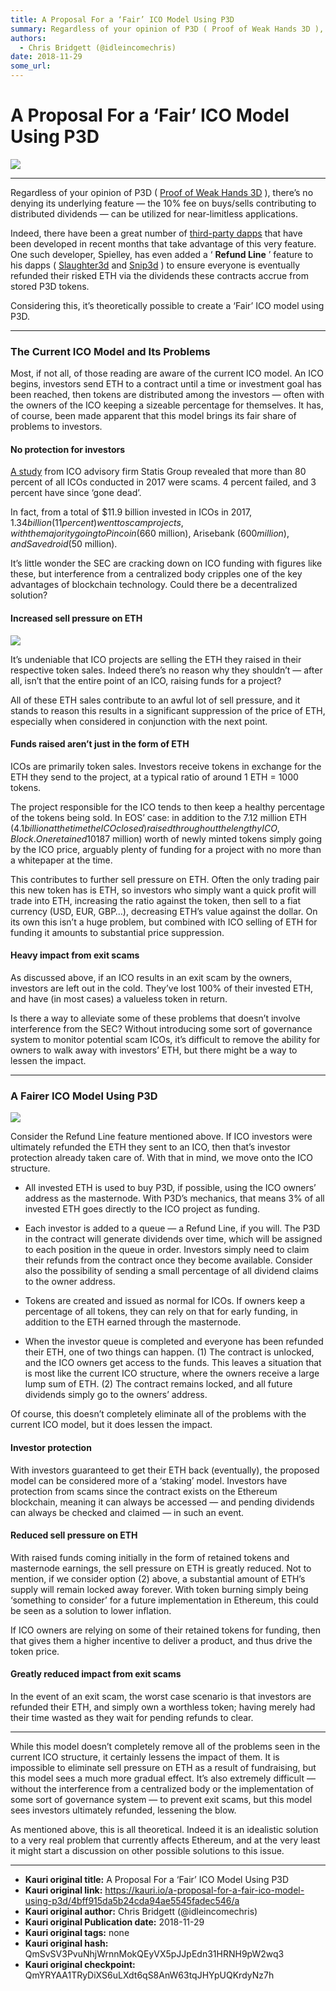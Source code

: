 ```yaml
---
title: A Proposal For a ‘Fair’ ICO Model Using P3D
summary: Regardless of your opinion of P3D ( Proof of Weak Hands 3D ), there’s no denying its underlying feature — the 10% fee on buys/sells contributing to distributed dividends — can be utilized for near-limitless applications. Indeed, there have been a great number of third-party dapps that have been developed in recent months that take advantage of this very feature. One such developer, Spielley, has even added a ‘ Refund Line ’ feature to his dapps ( Slaughter3d and Snip3d ) to ensure everyone is ev
authors:
  - Chris Bridgett (@idleincomechris)
date: 2018-11-29
some_url: 
---
```


# A Proposal For a ‘Fair’ ICO Model Using P3D

![](https://ipfs.infura.io/ipfs/QmVY7Bf2fvon5pXinQcKBMkbQmtm8uS3LhwFJun7sqbU7k)



---
Regardless of your opinion of P3D ( 
[Proof of Weak Hands 3D](https://powh.io/)
 ), there’s no denying its underlying feature — the 10% fee on buys/sells contributing to distributed dividends — can be utilized for near-limitless applications.

Indeed, there have been a great number of 
[third-party dapps](https://www.decentralized3d.com/)
 that have been developed in recent months that take advantage of this very feature. One such developer, Spielley, has even added a ‘ 
**Refund Line**
 ’ feature to his dapps ( 
[Slaughter3d](https://slaughter3d.p3dgames.net/)
 and 
[Snip3d](https://snip3d.p3dgames.net/)
 ) to ensure everyone is eventually refunded their risked ETH via the dividends these contracts accrue from stored P3D tokens.

Considering this, it’s theoretically possible to create a ‘Fair’ ICO model using P3D.

----


### The Current ICO Model and Its Problems
Most, if not all, of those reading are aware of the current ICO model. An ICO begins, investors send ETH to a contract until a time or investment goal has been reached, then tokens are distributed among the investors — often with the owners of the ICO keeping a sizeable percentage for themselves.
It has, of course, been made apparent that this model brings its fair share of problems to investors.

#### No protection for investors
 
[A study](https://research.bloomberg.com/pub/res/d28giW28tf6G7T_Wr77aU0gDgFQ)
 from ICO advisory firm Statis Group revealed that more than 80 percent of all ICOs conducted in 2017 were scams. 4 percent failed, and 3 percent have since ‘gone dead’.

In fact, from a total of $11.9 billion invested in ICOs in 2017, $1.34 billion (11 percent) went to scam projects, with the majority going to Pincoin ($660 million), Arisebank ($600 million), and Savedroid ($50 million).

It’s little wonder the SEC are cracking down on ICO funding with figures like these, but interference from a centralized body cripples one of the key advantages of blockchain technology. Could there be a decentralized solution?

#### Increased sell pressure on ETH

![](https://ipfs.infura.io/ipfs/QmajdCYjgp1shv2aq6EdrxsV7JVbeh2ZPLhJ2LgnipWbuw)

It’s undeniable that ICO projects are selling the ETH they raised in their respective token sales. Indeed there’s no reason why they shouldn’t — after all, isn’t that the entire point of an ICO, raising funds for a project?

All of these ETH sales contribute to an awful lot of sell pressure, and it stands to reason this results in a significant suppression of the price of ETH, especially when considered in conjunction with the next point.

#### Funds raised aren’t just in the form of ETH
ICOs are primarily token sales. Investors receive tokens in exchange for the ETH they send to the project, at a typical ratio of around 1 ETH = 1000 tokens.

The project responsible for the ICO tends to then keep a healthy percentage of the tokens being sold. In EOS’ case: in addition to the 7.12 million ETH ($4.1 billion at the time the ICO closed) raised throughout the lengthy ICO, Block.One retained 10% of all EOS tokens. That’s a further 326,000 ETH ($187 million) worth of newly minted tokens simply going by the ICO price, arguably plenty of funding for a project with no more than a whitepaper at the time.

This contributes to further sell pressure on ETH. Often the only trading pair this new token has is ETH, so investors who simply want a quick profit will trade into ETH, increasing the ratio against the token, then sell to a fiat currency (USD, EUR, GBP…), decreasing ETH’s value against the dollar. On its own this isn’t a huge problem, but combined with ICO selling of ETH for funding it amounts to substantial price suppression.

#### Heavy impact from exit scams
As discussed above, if an ICO results in an exit scam by the owners, investors are left out in the cold. They’ve lost 100% of their invested ETH, and have (in most cases) a valueless token in return.

Is there a way to alleviate some of these problems that doesn’t involve interference from the SEC? Without introducing some sort of governance system to monitor potential scam ICOs, it’s difficult to remove the ability for owners to walk away with investors’ ETH, but there might be a way to lessen the impact.

----


### A Fairer ICO Model Using P3D

![](https://ipfs.infura.io/ipfs/QmQJNy2qGcz3fiVHubMqyJEvCjR3biVRNtG6GeYPomDWLp)

Consider the Refund Line feature mentioned above. If ICO investors were ultimately refunded the ETH they sent to an ICO, then that’s investor protection already taken care of. With that in mind, we move onto the ICO structure.



 * All invested ETH is used to buy P3D, if possible, using the ICO owners’ address as the masternode. With P3D’s mechanics, that means 3% of all invested ETH goes directly to the ICO project as funding.

 * Each investor is added to a queue — a Refund Line, if you will. The P3D in the contract will generate dividends over time, which will be assigned to each position in the queue in order. Investors simply need to claim their refunds from the contract once they become available. Consider also the possibility of sending a small percentage of all dividend claims to the owner address.

 * Tokens are created and issued as normal for ICOs. If owners keep a percentage of all tokens, they can rely on that for early funding, in addition to the ETH earned through the masternode.

 * When the investor queue is completed and everyone has been refunded their ETH, one of two things can happen. (1) The contract is unlocked, and the ICO owners get access to the funds. This leaves a situation that is most like the current ICO structure, where the owners receive a large lump sum of ETH. (2) The contract remains locked, and all future dividends simply go to the owners’ address.

Of course, this doesn’t completely eliminate all of the problems with the current ICO model, but it does lessen the impact.

#### Investor protection
With investors guaranteed to get their ETH back (eventually), the proposed model can be considered more of a ‘staking’ model. Investors have protection from scams since the contract exists on the Ethereum blockchain, meaning it can always be accessed — and pending dividends can always be checked and claimed — in such an event.

#### Reduced sell pressure on ETH
With raised funds coming initially in the form of retained tokens and masternode earnings, the sell pressure on ETH is greatly reduced. Not to mention, if we consider option (2) above, a substantial amount of ETH’s supply will remain locked away forever. With token burning simply being ‘something to consider’ for a future implementation in Ethereum, this could be seen as a solution to lower inflation.

If ICO owners are relying on some of their retained tokens for funding, then that gives them a higher incentive to deliver a product, and thus drive the token price.

#### Greatly reduced impact from exit scams
In the event of an exit scam, the worst case scenario is that investors are refunded their ETH, and simply own a worthless token; having merely had their time wasted as they wait for pending refunds to clear.

----

While this model doesn’t completely remove all of the problems seen in the current ICO structure, it certainly lessens the impact of them. It is impossible to eliminate sell pressure on ETH as a result of fundraising, but this model sees a much more gradual effect. It’s also extremely difficult — without the interference from a centralized body or the implementation of some sort of governance system — to prevent exit scams, but this model sees investors ultimately refunded, lessening the blow.

As mentioned above, this is all theoretical. Indeed it is an idealistic solution to a very real problem that currently affects Ethereum, and at the very least it might start a discussion on other possible solutions to this issue.



---

- **Kauri original title:** A Proposal For a ‘Fair’ ICO Model Using P3D
- **Kauri original link:** https://kauri.io/a-proposal-for-a-fair-ico-model-using-p3d/4bff915da5b24cda94ae5545fadec546/a
- **Kauri original author:** Chris Bridgett (@idleincomechris)
- **Kauri original Publication date:** 2018-11-29
- **Kauri original tags:** none
- **Kauri original hash:** QmSvSV3PvuNhjWrnnMokQEyVX5pJJpEdn31HRNH9pW2wq3
- **Kauri original checkpoint:** QmYRYAA1TRyDiXS6uLXdt6qS8AnW63tqJHYpUQKrdyNz7h



